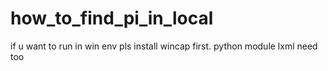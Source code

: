 # how_to_find_pi_in_local
if u want to run in win env
pls install wincap first.
 python module lxml need too 
